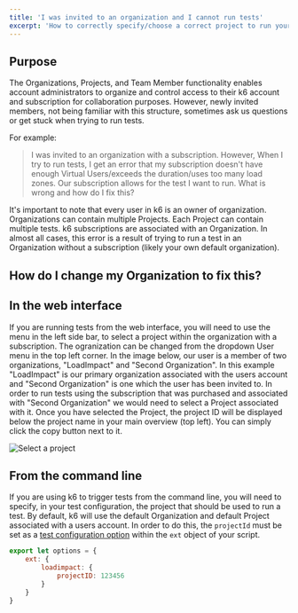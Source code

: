 ```yaml
---
title: 'I was invited to an organization and I cannot run tests'
excerpt: 'How to correctly specify/choose a correct project to run your tests in k6'
---
```


## Purpose

The Organizations, Projects, and Team Member functionality enables account administrators to organize and control access to their k6 account and subscription for collaboration purposes. However, newly invited members, not being familiar with this structure, sometimes ask us questions or get stuck when trying to run tests.

For example:

> I was invited to an organization with a subscription. However, When I try to run tests, I get an error that my subscription doesn't have enough Virtual Users/exceeds the duration/uses too many load zones. Our subscription allows for the test I want to run. What is wrong and how do I fix this?

It's important to note that every user in k6 is an owner of organization. Organizations can contain multiple Projects. Each Project can contain multiple tests. k6 subscriptions are associated with an Organization. In almost all cases, this error is a result of trying to run a test in an Organization without a subscription (likely your own default organization).

## How do I change my Organization to fix this?

## In the web interface

If you are running tests from the web interface, you will need to use the menu in the left side bar, to select a project within the organization with a subscription. The ogranization can be changed from the dropdown User menu in the top left corner. In the image below, our user is a member of two organizations, "LoadImpact" and "Second Organization". In this example "LoadImpact" is our primary organization associated with the users account and "Second Organization" is one which the user has been invited to. In order to run tests using the subscription that was purchased and associated with "Second Organization" we would need to select a Project associated with it. Once you have selected the Project, the project ID will be displayed below the project name in your main overview (top left). You can simply click the copy button next to it.

![Select a project](images/05%team%member%org%id/projects-in-app.png)

## From the command line

If you are using k6 to trigger tests from the command line, you will need to specify, in your test configuration, the project that should be used to run a test. By default, k6 will use the default Organization and default Project associated with a users account. In order to do this, the `projectId` must be set as a [test configuration option](/using-k6/options) within the `ext` object of your script.

<div class="code-group" data-props='{"labels": ["Example:"]}'>

```JavaScript
export let options = {
    ext: {
        loadimpact: {
            projectID: 123456
        }
    }
}
```

</div>
